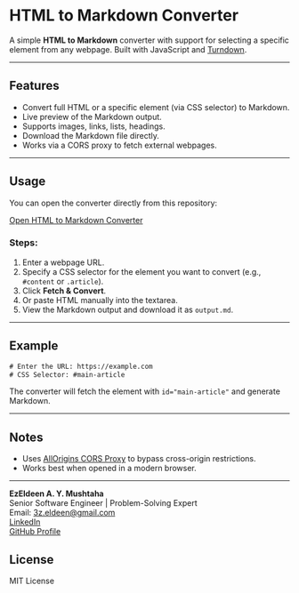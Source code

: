 # HTML to Markdown Converter

A simple **HTML to Markdown** converter with support for selecting a specific element from any webpage. Built with JavaScript and [Turndown](https://github.com/domchristie/turndown).

---

## Features

- Convert full HTML or a specific element (via CSS selector) to Markdown.
- Live preview of the Markdown output.
- Supports images, links, lists, headings.
- Download the Markdown file directly.
- Works via a CORS proxy to fetch external webpages.

---

## Usage

You can open the converter directly from this repository:

[Open HTML to Markdown Converter](https://ezmu.github.io/html-to-markdown/index.html)

### Steps:

1. Enter a webpage URL.
2. Specify a CSS selector for the element you want to convert (e.g., `#content` or `.article`).
3. Click **Fetch & Convert**.
4. Or paste HTML manually into the textarea.
5. View the Markdown output and download it as `output.md`.

---

## Example

```html
# Enter the URL: https://example.com
# CSS Selector: #main-article
```

The converter will fetch the element with `id="main-article"` and generate Markdown.

---

## Notes

- Uses [AllOrigins CORS Proxy](https://allorigins.win/) to bypass cross-origin restrictions.
- Works best when opened in a modern browser.

---
**EzEldeen A. Y. Mushtaha**  
Senior Software Engineer | Problem-Solving Expert  
Email: 3z.eldeen@gmail.com  
[LinkedIn](https://www.linkedin.com/in/ezmush/)  
[GitHub Profile](https://github.com/ezmu)

## License

MIT License


